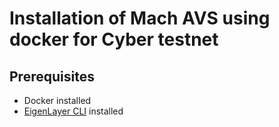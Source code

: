 # Installation of Mach AVS using docker for Cyber testnet

## Prerequisites

* Docker installed
* [EigenLayer CLI](https://github.com/Layr-Labs/eigenlayer-cli) installed
